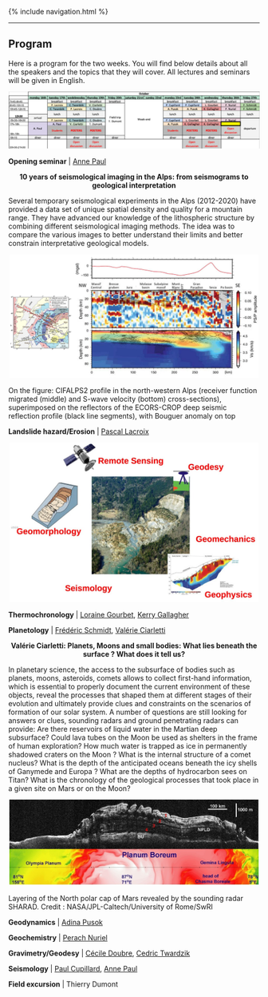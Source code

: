 {% include navigation.html %}

---

## Program
Here is a program for the two weeks. You will find below details about all the speakers and the topics that they will cover. All lectures and seminars will be given in English.

![test](/docs/assets/images/Program_tot.png)

**Opening seminar** \| [Anne Paul](https://www.isterre.fr/annuaire/pages-web-du-personnel/anne-paul/)

<p align="center">
<b> 10 years of seismological imaging in the Alps: from seismograms to geological interpretation </b>
</p>

Several temporary seismological experiments in the Alps (2012-2020) have provided a data set of unique spatial density and quality for a mountain range. They have advanced our knowledge of the lithospheric structure by combining different seismological imaging methods. The idea was to compare the various images to better understand their limits and better constrain interpretative geological models.

<p align="center">
<img src="/docs/assets/images/APaul.jpg" alt="  " width="500"/>
</p>
On the figure: CIFALPS2 profile in the north-western Alps (receiver function migrated (middle) and S-wave velocity (bottom) cross-sections), superimposed on the reflectors of the ECORS-CROP deep seismic reflection profile (black line segments), with Bouguer anomaly on top


**Landslide hazard/Erosion** \| [Pascal Lacroix](https://www.isterre.fr/annuaire/pages-web-du-personnel/pascal-lacroix/)
<p align="center">
<img src="/docs/assets/images/PLacroix.jpg" alt="  " width="500"/>
</p>

**Thermochronology** \| [Loraine Gourbet](https://lorainegourbet.wordpress.com/), [Kerry Gallagher](https://geosciences.univ-rennes.fr/interlocuteurs/kerry-gallagher)

**Planetology** \| [Frédéric Schmidt](https://scholar.google.fr/citations?user=VpyZwlcAAAAJ&hl=fr), [Valérie Ciarletti](https://www.latmos.ipsl.fr/index.php/fr/43-pages-perso-officielles/3634-Valerie-Ciarletti-ici-latmos-ipsl-fr)
<p align="center">
<b> Valérie Ciarletti: Planets, Moons and small bodies: What lies beneath the surface ? What  does it tell us? 
 </b>
</p>

In planetary science, the access to the subsurface of bodies such as planets, moons, asteroids, comets allows to collect first-hand information, which is essential to properly document the current environment of these objects, reveal the processes that shaped them at different stages of their evolution and ultimately provide clues and constraints on the scenarios of formation of our solar system. 
A number of questions are still looking for answers or clues, sounding radars and ground penetrating radars can provide: Are there reservoirs of liquid water in the Martian deep subsurface?  Could lava tubes on the Moon be used as shelters in the frame of human exploration? How much water is trapped as ice in permanently shadowed craters on the Moon ? What is the internal structure of a comet nucleus?  What is the depth of the anticipated oceans beneath the icy shells of Ganymede and Europa ? What are the depths of hydrocarbon sees on Titan? What is the chronology of the geological processes that took place in a given site on Mars or on the Moon?

<p align="center">
<img src="/docs/assets/images/VCiarletti.jpg" alt="  " width="500"/>
</p>

Layering of the North polar cap of Mars revealed by the sounding radar SHARAD. 
Credit : NASA/JPL-Caltech/University of Rome/SwRI

**Geodynamics** \| [Adina Pusok](https://www.earth.ox.ac.uk/people/adina-pusok/)

**Geochemistry** \| [Perach Nuriel](https://www.gov.il/en/departments/people/perach-worker-page)

**Gravimetry/Geodesy** \| [Cécile Doubre](https://ites.unistra.fr/recherche/equipes/da/da-perso/cecile-doubre), [Cedric Twardzik](https://cedtw.bitbucket.io/)

**Seismology** \| [Paul Cupillard](https://georessources.univ-lorraine.fr/fr/content/cupillard), [Anne Paul](https://www.isterre.fr/annuaire/pages-web-du-personnel/anne-paul/)

**Field excursion** \| Thierry Dumont


